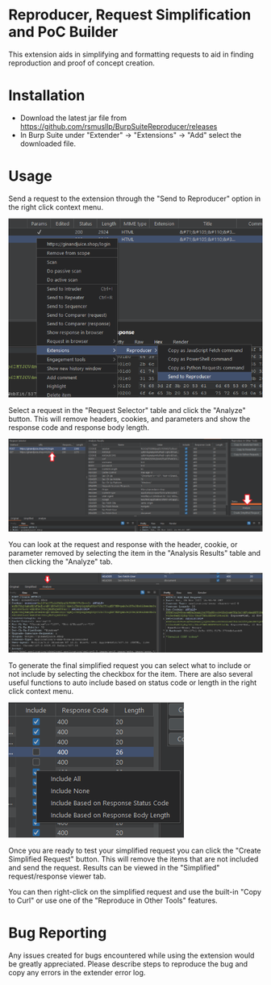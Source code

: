 # Reproducer, Request Simplification and PoC Builder
This extension aids in simplifying and formatting requests to aid in finding reproduction and proof of concept creation.

# Installation
- Download the latest jar file from https://github.com/rsmusllp/BurpSuiteReproducer/releases
- In Burp Suite under "Extender" -> "Extensions" -> "Add" select the downloaded file.

# Usage
Send a request to the extension through the "Send to Reproducer" option in the right click context menu.

![right-click-context.png](images/right-click-context.png)

Select a request in the "Request Selector" table and click the "Analyze" button. This will remove headers, cookies, and parameters and show the response code and response body length.

![analyze-request.png](images/analyze-request.png)

You can look at the request and response with the header, cookie, or parameter removed by selecting the item in the "Analysis Results" table and then clicking the "Analyze" tab.

![analyze-tab.png](images/analyze-tab.png)

To generate the final simplified request you can select what to include or not include by selecting the checkbox for the item. There are also several useful functions to auto include based on status code or length in the right click context menu.

![include-item.png](images/include-item.png)

Once you are ready to test your simplified request you can click the "Create Simplified Request" button. This will remove the items that are not included and send the request. Results can be viewed in the "Simplified" request/response viewer tab.

You can then right-click on the simplified request and use the built-in "Copy to Curl" or use one of the "Reproduce in Other Tools" features.

# Bug Reporting
Any issues created for bugs encountered while using the extension would be greatly appreciated.
Please describe steps to reproduce the bug and copy any errors in the extender error log.